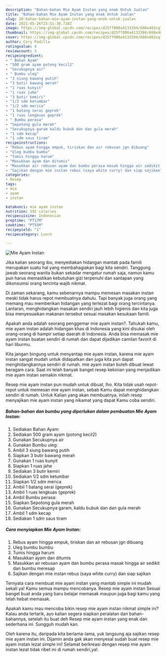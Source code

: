 ```yaml
---
description: "Bahan-bahan Mie Ayam Instan yang enak Untuk Jualan"
title: "Bahan-bahan Mie Ayam Instan yang enak Untuk Jualan"
slug: 20-bahan-bahan-mie-ayam-instan-yang-enak-untuk-jualan
date: 2021-05-26T23:51:30.738Z
image: https://img-global.cpcdn.com/recipes/d25ff000a4133394/680x482cq70/mie-ayam-instan-foto-resep-utama.jpg
thumbnail: https://img-global.cpcdn.com/recipes/d25ff000a4133394/680x482cq70/mie-ayam-instan-foto-resep-utama.jpg
cover: https://img-global.cpcdn.com/recipes/d25ff000a4133394/680x482cq70/mie-ayam-instan-foto-resep-utama.jpg
author: Cory Padilla
ratingvalue: 4
reviewcount: 3
recipeingredient:
- " Bahan Ayam"
- "500 gram ayam potong kecil2"
- "Secukupnya air"
- " Bumbu uleg"
- "3 siung bawang putih"
- "3 butir bawang merah"
- "1 ruas kunyit"
- "1 ruas jahe"
- "3 butir kemiri"
- "1/2 sdm ketumbar"
- "1/2 sdm merica"
- "1 batang serai geprek"
- "1 ruas lengkuas geprek"
- " Bumbu perasa"
- "Sepotong gula merah"
- "Secukupnya garam kaldu bubuk dan dan gula merah"
- "1 sdm kecap"
- "1 sdm saus tiram"
recipeinstructions:
- "Rebus ayam hingga empuk, tiriskan dan air rebusan jgn dibuang"
- "Uleg bumbu bumbu"
- "Tumis hingga harum"
- "Masukkan ayam dan ditumis"
- "Masukkan air rebusan ayam dan bumbu perasa masak hingga air sedikit dan bumbu meresap"
- "Sajikan dengan mie instan rebus (saya white curry) dan siap sajikan"
categories:
- Resep
tags:
- mie
- ayam
- instan

katakunci: mie ayam instan 
nutrition: 192 calories
recipecuisine: Indonesian
preptime: "PT17M"
cooktime: "PT55M"
recipeyield: "1"
recipecategory: Lunch

---
```



![Mie Ayam Instan](https://img-global.cpcdn.com/recipes/d25ff000a4133394/680x482cq70/mie-ayam-instan-foto-resep-utama.jpg)

Jika kalian seorang ibu, menyediakan hidangan mantab pada famili merupakan suatu hal yang membahagiakan bagi kita sendiri. Tanggung jawab seorang  wanita bukan sekadar mengatur rumah saja, namun kamu pun harus memastikan kebutuhan gizi terpenuhi dan santapan yang dikonsumsi orang tercinta wajib nikmat.

Di zaman  sekarang, kamu sebenarnya mampu memesan masakan instan meski tidak harus repot membuatnya dahulu. Tapi banyak juga orang yang memang mau memberikan hidangan yang terlezat bagi orang tercintanya. Lantaran, menghidangkan masakan sendiri jauh lebih higienis dan kita juga bisa menyesuaikan makanan tersebut sesuai masakan kesukaan famili. 



Apakah anda adalah seorang penggemar mie ayam instan?. Tahukah kamu, mie ayam instan adalah hidangan khas di Indonesia yang kini disukai oleh orang-orang di hampir setiap daerah di Indonesia. Anda bisa memasak mie ayam instan buatan sendiri di rumah dan dapat dijadikan camilan favorit di hari liburmu.

Kita jangan bingung untuk menyantap mie ayam instan, karena mie ayam instan sangat mudah untuk didapatkan dan juga kita pun dapat menghidangkannya sendiri di rumah. mie ayam instan boleh dibuat lewat beragam cara. Saat ini telah banyak banget resep kekinian yang menjadikan mie ayam instan semakin nikmat.

Resep mie ayam instan pun mudah untuk dibuat, lho. Kita tidak usah repot-repot untuk memesan mie ayam instan, sebab Kamu dapat menghidangkan sendiri di rumah. Untuk Kalian yang akan membuatnya, inilah resep menyajikan mie ayam instan yang nikamat yang dapat Kamu coba sendiri.

<!--inarticleads1-->

##### Bahan-bahan dan bumbu yang diperlukan dalam pembuatan Mie Ayam Instan:

1. Sediakan  Bahan Ayam:
1. Sediakan 500 gram ayam (potong kecil2)
1. Gunakan Secukupnya air
1. Gunakan  Bumbu uleg:
1. Ambil 3 siung bawang putih
1. Siapkan 3 butir bawang merah
1. Gunakan 1 ruas kunyit
1. Siapkan 1 ruas jahe
1. Sediakan 3 butir kemiri
1. Sediakan 1/2 sdm ketumbar
1. Siapkan 1/2 sdm merica
1. Ambil 1 batang serai (geprek)
1. Ambil 1 ruas lengkuas (geprek)
1. Ambil  Bumbu perasa:
1. Siapkan Sepotong gula merah
1. Gunakan Secukupnya garam, kaldu bubuk dan dan gula merah
1. Ambil 1 sdm kecap
1. Sediakan 1 sdm saus tiram




<!--inarticleads2-->

##### Cara menyiapkan Mie Ayam Instan:

1. Rebus ayam hingga empuk, tiriskan dan air rebusan jgn dibuang
1. Uleg bumbu bumbu
1. Tumis hingga harum
1. Masukkan ayam dan ditumis
1. Masukkan air rebusan ayam dan bumbu perasa masak hingga air sedikit dan bumbu meresap
1. Sajikan dengan mie instan rebus (saya white curry) dan siap sajikan




Ternyata cara membuat mie ayam instan yang mantab simple ini mudah sekali ya! Kamu semua mampu mencobanya. Resep mie ayam instan Sesuai banget buat anda yang baru belajar memasak maupun juga bagi kamu yang telah hebat memasak.

Apakah kamu mau mencoba bikin resep mie ayam instan nikmat simple ini? Kalau anda tertarik, ayo kalian segera siapkan peralatan dan bahan-bahannya, setelah itu buat deh Resep mie ayam instan yang enak dan sederhana ini. Sungguh mudah kan. 

Oleh karena itu, daripada kita berlama-lama, yuk langsung aja sajikan resep mie ayam instan ini. Dijamin anda gak akan menyesal sudah buat resep mie ayam instan lezat simple ini! Selamat berkreasi dengan resep mie ayam instan lezat tidak ribet ini di rumah sendiri,ya!.

